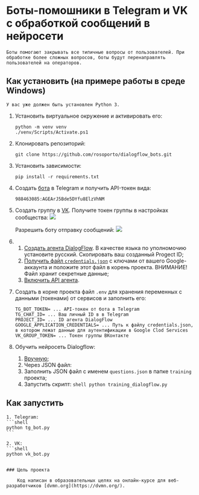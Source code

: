 # Боты-помошники в Telegram и VK с обработкой сообщений в нейросети
	Боты помогают закрывать все типичные вопросы от пользователей. При обработке более сложных вопросов, боты будут перенаправлять пользователей на операторов.

## Как установить (на примере работы в среде Windows)
	У вас уже должен быть установлен Python 3.

1. Установить виртуальное окружение и активировать его:
    ```shell
    python -m venv venv
    ./venv/Scripts/Activate.ps1
    ```

2. Клонировать репозиторий:
    ```shell
    git clone https://github.com/rosoporto/dialogflow_bots.git
    ```

3. Установить зависимости:
    ```shell
    pip install -r requirements.txt
    ```
4. Cоздать [бота](https://t.me/BotFather) в Telegram и получить API-токен вида:
    ```shell
    988463085:AGEArJ5Bde5DYfu8ElzVhNM
    ```
5. Создать группу в [VK](https://vk.com).
	Получите токен группы в настройках сообщества:
	![](//dvmn.org/filer/canonical/1556554255/101/)

	Разрешить боту отправку сообщений:
	![](//dvmn.org/media/screenshot_from_2019-04-29_20-15-54.png)

6. 1. [Создать агента DialogFlow](https://dialogflow.cloud.google.com/#/newAgent). В качестве языка по уполномочию установите русский. Скопировать ваш созданный Progect ID;
   2. [Получить файл `credentials.json`](https://cloud.google.com/dialogflow/es/docs/quick/setup#sdk) с ключами от вашего Google-аккаунта и положите этот файл в корень проекта. ВНИМАНИЕ! Файл хранит секретные данные; 
   4. [Включить API агента](https://cloud.google.com/dialogflow/es/docs/quick/setup#api).

7. Создать в корне проекта файл `.env` для хранения переменных с данными (токенами) от сервисов и заполнить его:
	```dotenv
	TG_BOT_TOKEN= ... API-токен от бота в Telegram
	TG_CHAT_ID= ... Ваш личный ID в в Telegram
	PROJECT_ID= ... ID агента DialogFlow 
	GOOGLE_APPLICATION_CREDENTIALS= ... Путь к файлу credentials.json, в котором лежат данные для аутентификации в Google Clod Services
	VK_GROUP_TOKEN= ... Токен группы ВКонтакте
	```

8. Обучить нейросеть Dialogflow:
    1. [Вручную](https://cloud.google.com/dialogflow/es/docs/intents-training-phrases);
    2. Через JSON файл:
      1. Заполнить JSON файл с именем `questions.json` в папке `training` проекта;      
      2. Запустить скрипт:
        ```shell
        python training_dialogflow.py
        ```

## Как запустить

	1. Telegram:
	```shell
	python tg_bot.py
	```

	2. VK:
	```shell
	python vk_bot.py
```
    
### Цель проекта

	Код написан в образовательных целях на онлайн-курсе для веб-разработчиков [dvmn.org](https://dvmn.org/).
